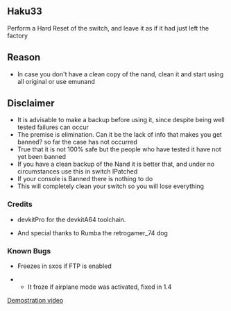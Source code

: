 ## Haku33
Perform a Hard Reset of the switch, and leave it as if it had just left the factory 

## Reason
* In case you don't have a clean copy of the nand, clean it and start using all original or use emunand

## Disclaimer
* It is advisable to make a backup before using it, since despite being well tested failures can occur
* The premise is elimination. Can it be the lack of info that makes you get banned? so far the case has not occurred
* True that it is not 100% safe but the people who have tested it have not yet been banned
* If you have a clean backup of the Nand it is better that, and under no circumstances use this in switch IPatched
* If your console is Banned there is nothing to do
* This will completely clean your switch so you will lose everything

### Credits
* devkitPro for the devkitA64 toolchain.

* And special thanks to Rumba the retrogamer_74 dog

### Known Bugs
* Freezes in sxos if FTP is enabled
- - It froze if airplane mode was activated, fixed in 1.4

[Demostration video](https://youtu.be/X1VpT3DwN-E)
